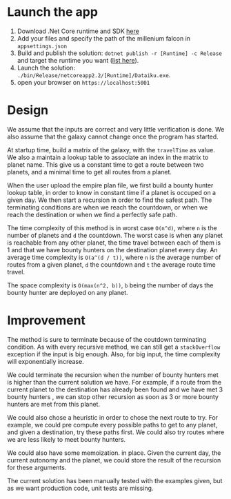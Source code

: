 # Launch the app

1. Download .Net Core runtime and SDK [here](https://dotnet.microsoft.com/download)
2. Add your files and specify the path of the millenium falcon in `appsettings.json`
3. Build and publish the solution: `dotnet publish -r [Runtime] -c Release`  and target the runtime you want ([list here](https://github.com/dotnet/docs/blob/master/docs/core/rid-catalog.md)).
4. Launch the solution: `./bin/Release/netcoreapp2.2/[Runtime]/Dataiku.exe`.
5. open your  browser on `https://localhost:5001`

# Design
 
We assume that the inputs are correct and very little verification is done. We also assume that the galaxy cannot change once the program has started. 

At startup time, build a matrix of the galaxy, with the `travelTime` as value. We also a maintain a lookup table to associate an index in the matrix to planet name. This give us a constant time to get a route between two planets, and a minimal time to get all routes from a planet. 

When the user upload the empire plan file, we first build a bounty hunter lookup table, in order to know in constant time if a planet is occuped on a given day. We then start a recursion in order to find the safest path. The terminating conditions are when we reach the countdown, or when  we reach the destination or when we find a perfectly safe path. 

The time complexity of this method is in worst case `O(n^d)`, where `n` is the number of planets and `d` the countdown. The worst case is when any planet is reachable from any other planet, the time travel between each of them is 1 and that we have bounty hunters on the destination planet every day. An average time complexity is `O(a^(d / t))`, where `n` is the average number of routes from a given planet, `d` the countdown and `t` the average route time travel.   

The space complexity is `O(max(n^2, b))`, `b` being the number of days the bounty hunter are deployed on any planet. 


# Improvement

The method is sure to terminate because of the coutdown terminating condition. As with every recursive method, we can still get a `stackOverflow` exception if the input is big enough. Also, for big input, the time complexity will exponentially increase. 

We could terminate the recursion when the number of bounty hunters met is higher than the current solution we have. For example, if a route from the current planet to the destination has already been found and we have met 3 bounty hunters , we can stop other recursion as soon as 3 or more bounty hunters are met from this planet.

We could also chose a heuristic in order to chose the next route to try. For example, we could pre compute every possible paths to get to any planet, and given a destination, try these paths first. We could also try routes where we are less likely to meet bounty hunters. 

We could also have some memoization. in place. Given the current day, the current autonomy and the planet, we could store the result of the recursion for these arguments.

The current solution has been manually tested with the examples given, but as we want production code, unit tests are missing.    